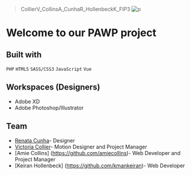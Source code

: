 > CollierV_CollinsA_CunhaR_HollenbeckK_FIP3
![p](https://user-images.githubusercontent.com/43250456/79076778-bdeec000-7cca-11ea-8b8c-cb0839a20e6b.jpg)

# Welcome to our PAWP project

## Built with

```PHP```
```HTML5```
```SASS/CSS3```
```JavaScript```
```Vue```

## Workspaces (Designers)
- Adobe XD
- Adobe Photoshop/Illustrator

## Team
- [Renata Cunha](https://github.com/Re-01)- Designer
- [Victoria Collier](https://github.com/vcollier)- Motion Designer and Project Manager
- [Amie Collins] (https://github.com/amiecollins)- Web Developer and Project Manager
- [Keiran Hollenbeck] (https://github.com/kmankeiran)- Web Developer

